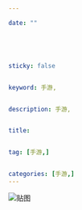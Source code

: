 ```yaml
---

date: ""





sticky: false


keyword: 手游,


description: 手游,


title: 


tag: [手游,]


categories: [手游,]
---
```

![贴图]()

